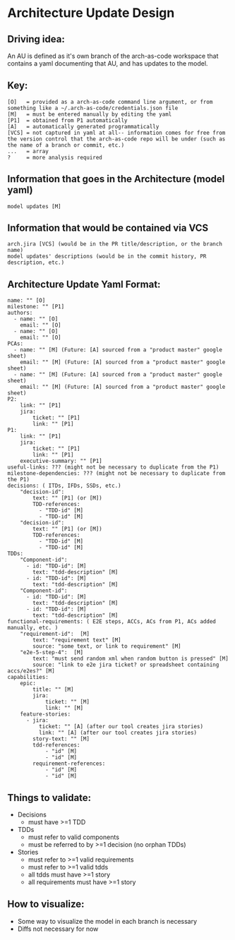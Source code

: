 # Architecture Update Design

## Driving idea:
An AU is defined as it's own branch of the arch-as-code workspace that contains a yaml documenting that AU, and has updates to the model.

## Key:
```
[O]   = provided as a arch-as-code command line argument, or from something like a ~/.arch-as-code/credentials.json file
[M]   = must be entered manually by editing the yaml
[P1]  = obtained from P1 automatically
[A]   = automatically generated programmatically
[VCS] = not captured in yaml at all-- information comes for free from the version control that the arch-as-code repo will be under (such as the name of a branch or commit, etc.)
...   = array
?     = more analysis required
```

## Information that goes in the Architecture (model yaml)
```
model updates [M]
```

## Information that would be contained via VCS
```
arch.jira [VCS] (would be in the PR title/description, or the branch name)
model updates' descriptions (would be in the commit history, PR description, etc.)
```

## Architecture Update Yaml Format:
```
name: "" [O]
milestone: "" [P1]
authors:
  - name: "" [O]
    email: "" [O]
  - name: "" [O]
    email: "" [O]
PCAs:
  - name: "" [M] (Future: [A] sourced from a "product master" google sheet)
    email: "" [M] (Future: [A] sourced from a "product master" google sheet)
  - name: "" [M] (Future: [A] sourced from a "product master" google sheet)
    email: "" [M] (Future: [A] sourced from a "product master" google sheet)
P2:
    link: "" [P1]
    jira:
        ticket: "" [P1]
        link: "" [P1]
P1:
    link: "" [P1]
    jira:
        ticket: "" [P1]
        link: "" [P1]
    executive-summary: "" [P1]
useful-links: ??? (might not be necessary to duplicate from the P1)
milestone-dependencies: ??? (might not be necessary to duplicate from the P1)
decisions: ( ITDs, IFDs, SSDs, etc.)
    "decision-id":
        text: "" [P1] (or [M])
        TDD-references:
          - "TDD-id" [M]
          - "TDD-id" [M]
    "decision-id":
        text: "" [P1] (or [M])
        TDD-references:
          - "TDD-id" [M]
          - "TDD-id" [M]
TDDs:
    "Component-id":
      - id: "TDD-id": [M]
        text: "tdd-description" [M]
      - id: "TDD-id": [M]
        text: "tdd-description" [M]
    "Component-id":
      - id: "TDD-id": [M]
        text: "tdd-description" [M]
      - id: "TDD-id": [M]
        text: "tdd-description" [M]
functional-requirements: ( E2E steps, ACCs, ACs from P1, ACs added manually, etc. )
    "requirement-id":  [M]
        text: "requirement text" [M]
        source: "some text, or link to requirement" [M]
    "e2e-5-step-4":  [M]
        text: "must send random xml when random button is pressed" [M]
        source: "link to e2e jira ticket? or spreadsheet containing accs/e2es?" [M]
capabilities:
    epic:
        title: "" [M]
        jira:
            ticket: "" [M]
            link: "" [M]
    feature-stories:
      - jira:
          ticket: "" [A] (after our tool creates jira stories)
          link: "" [A] (after our tool creates jira stories)
        story-text: "" [M]
        tdd-references:
            - "id" [M]
            - "id" [M]
        requirement-references:
            - "id" [M]
            - "id" [M]
```

## Things to validate:
 - Decisions  
    - must have >=1 TDD  
 - TDDs  
    - must refer to valid components  
    - must be referred to by >=1 decision (no orphan TDDs)  
 - Stories  
    - must refer to >=1 valid requirements  
    - must refer to >=1 valid tdds  
    - all tdds must have >=1 story   
    - all requirements must have >=1 story   

## How to visualize:
 - Some way to visualize the model in each branch is necessary
 - Diffs not necessary for now
